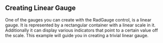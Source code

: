 ## Creating Linear Gauge
One of the gauges you can create with the RadGauge control, is a linear gauge. It is represented by a rectangular container with a linear scale in it. Additionally it can display various indicators that point to a certain value off the scale. This example will guide you in creating a trivial linear gauge.

[//]: <keywords: verticallinearscale, marker, scaleobject>